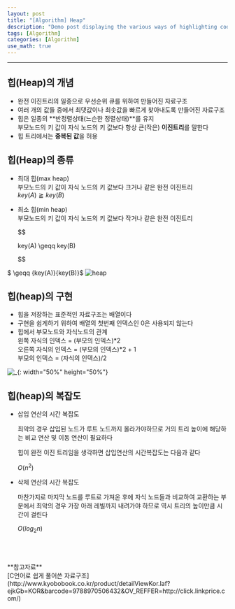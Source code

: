 ```yaml
---
layout: post
title: "[Algorithm] Heap"
description: "Demo post displaying the various ways of highlighting code in Markdown."
tags: [Algorithm]
categories: [Algorithm]
use_math: true
---
```


------------------------------------------------------------------------------------------------------------

## 힙(Heap)의 개념

- 완전 이진트리의 일종으로 우선순위 큐를 위하여 만들어진 자료구조  
- 여러 개의 값들 중에서 최댓값이나 최솟값을 빠르게 찾아내도록 만들어진 자료구조  
- 힙은 일종의 **반정렬상태(느슨한 정렬상태)**를 유지  
    부모노드의 키 값이 자식 노드의 키  값보다 항상 큰(작은) **이진트리**를 말한다  
- 힙 트리에서는 **중복된 값**을 허용  

## 힙(Heap)의 종류

- 최대 힙(max heap)  
    부모노드의  키 값이 자식 노드의 키 값보다 크거나 같은 완전 이진트리  
    $key(A) \geqq key(B)$
   
- 최소 힙(min heap)  
    부모노드의 키 값이 자식 노드의  키 값보다 작거나 같은 완전 이진트리  
    
    $$  
    
    key(A) \geqq key(B)  
    
    $$  


 $ \geqq {key(A)}{key(B)}$
![heap](https://user-images.githubusercontent.com/52437364/104542278-8c928e80-5666-11eb-9d7a-e0fb29fcdb18.png)

## 힙(heap)의 구현

- 힙을 저장하는 표준적인 자료구조는 배열이다  
- 구현을 쉽게하기 위하여 배열의 첫번째 인덱스인 0은 사용되지 않는다  
- 힙에서 부모노드와 자식노드의 관계  
    왼쪽 자식의 인덱스 = (부모의 인덱스)\*2  
    오른쪽 자식의 인덱스 = (부모의 인덱스)\*2 + 1  
    부모의 인덱스 = (자식의 인덱스)/2  

![_](https://user-images.githubusercontent.com/52437364/104542211-6cfb6600-5666-11eb-8766-7d5422444a18.png){: width="50%" height="50%"}

## 힙(heap)의 복잡도

- 삽입 연산의 시간 복잡도

    최악의 경우 삽입된 노드가 루트 노드까지 올라가야하므로 거의 트리 높이에 해당하는 비교 연산 및 이동 연산이 필요하다

    힙이 완전 이진 트리임을 생각하면 삽입연산의 시간복잡도는 다음과 같다

    $O(n^2)$

- 삭제 연산의 시간 복잡도

    마찬가지로 마지막 노드를 루트로 가져온 후에 자식 노드들과 비교하여 교환하는 부분에서 최악의 경우 가장 아래 레빌까지 내려가야 하므로 역시 트리의 높이만큼 시간이 걸린다

    $O(log_2n)$

<br/>
<br/>
<br/>
**참고자료**<br/>
[C언어로 쉽게 풀어쓴 자료구조](http://www.kyobobook.co.kr/product/detailViewKor.laf?ejkGb=KOR&barcode=9788970506432&OV_REFFER=http://click.linkprice.com/)
